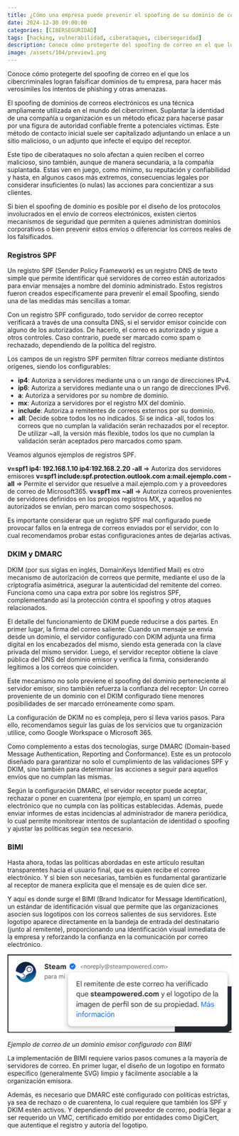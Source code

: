 ```yaml
---
title: ¿Cómo una empresa puede prevenir el spoofing de su dominio de correo?
date: 2024-12-30 09:00:00 
categories: [CIBERSEGURIDAD]
tags: [hacking, vulnerabilidad, ciberataques, ciberseguridad]
description: Conoce cómo protegerte del spoofing de correo en el que los cibercriminales logran falsificar dominios de tu empresa.
image: /assets/104/preview1.png
---
```


Conoce cómo protegerte del spoofing de correo en el que los cibercriminales logran falsificar dominios de tu empresa, para hacer más verosímiles los intentos de phishing y otras amenazas.

El spoofing de dominios de correos electrónicos es una técnica ampliamente utilizada en el mundo del cibercrimen. Suplantar la identidad de una compañía u organización es un método eficaz para hacerse pasar por una figura de autoridad confiable frente a potenciales víctimas. Este método de contacto inicial suele ser capitalizado adjuntando un enlace a un sitio malicioso, o un adjunto que infecte el equipo del receptor.

Este tipo de ciberataques no solo afectan a quien reciben el correo malicioso, sino también, aunque de manera secundaria, a la compañía suplantada. Estas ven en juego, como mínimo, su reputación y confiabilidad y hasta, en algunos casos más extremos, consecuencias legales por considerar insuficientes (o nulas) las acciones para concientizar a sus clientes.

Si bien el spoofing de dominio es posible por el diseño de los protocolos involucrados en el envío de correos electrónicos, existen ciertos mecanismos de seguridad que permiten a quienes administran dominios corporativos o bien prevenir estos envíos o diferenciar los correos reales de los falsificados.

### Registros SPF

Un registro SPF (Sender Policy Framework) es un registro DNS de texto simple que permite identificar qué servidores de correo están autorizados para enviar mensajes a nombre del dominio administrado. Estos registros fueron creados específicamente para prevenir el email Spoofing, siendo una de las medidas más sencillas a tomar.

Con un registro SPF configurado, todo servidor de correo receptor verificará a través de una consulta DNS, si el servidor emisor coincide con alguno de los autorizados. De hacerlo, el correo es autorizado y sigue a otros controles. Caso contrario, puede ser marcado como spam o rechazado, dependiendo de la política del registro.

Los campos de un registro SPF permiten filtrar correos mediante distintos orígenes, siendo los configurables:

- **ip4**: Autoriza a servidores mediante una o un rango de direcciones IPv4.
- **ip6**: Autoriza a servidores mediante una o un rango de direcciones IPv6.
- **a**: Autoriza a servidores por su nombre de dominio.
- **mx**: Autoriza a servidores por el registro MX del dominio.
- **include**: Autoriza a remitentes de correos externos por su dominio.
- **all**: Decide sobre todos los no indicados. Si se indica -all, todos los correos que no cumplan la validación serán rechazados por el receptor. De utilizar ~all, la versión más flexible, todos los que no cumplan la validación serán aceptados pero marcados como spam.

Veamos algunos ejemplos de registros SPF.

**v=spf1 ip4: 192.168.1.10 ip4:192.168.2.20 -all** => Autoriza dos servidores emisores
**v=spf1 include:spf.protection.outlook.com a:mail.ejemplo.com -all** => Permite el servidor que resuelve a mail.ejemplo.com y a proveedores de correo de Microsoft365.
**v=spf1 mx ~all** => Autoriza correos provenientes de servidores definidos en los propios registros MX, y aquellos no autorizados se envían, pero marcan como sospechosos.

Es importante considerar que un registro SPF mal configurado puede provocar fallos en la entrega de correos enviados por el servidor, con lo cual recomendamos probar estas configuraciones antes de dejarlas activas.

### DKIM y DMARC

DKIM (por sus siglas en inglés, DomainKeys Identified Mail) es otro mecanismo de autorización de correos que permite, mediante el uso de la criptografía asimétrica, asegurar la autenticidad del remitente del correo. Funciona como una capa extra por sobre los registros SPF, complementando así la protección contra el spoofing y otros ataques relacionados.

El detalle del funcionamiento de DKIM puede reducirse a dos partes. En primer lugar, la firma del correo saliente: Cuando un mensaje se envía desde un dominio, el servidor configurado con DKIM adjunta una firma digital en los encabezados del mismo, siendo esta generada con la clave privada del mismo servidor. Luego, el servidor receptor obtiene la clave pública del DNS del dominio emisor y verifica la firma, considerando legítimos a los correos que coinciden.

Este mecanismo no solo previene el spoofing del dominio perteneciente al servidor emisor, sino también refuerza la confianza del receptor: Un correo proveniente de un dominio con el DKIM configurado tiene menores posibilidades de ser marcado erróneamente como spam.

La configuración de DKIM no es compleja, pero sí lleva varios pasos. Para ello, recomendamos seguir las guías de los servicios que tu organización utilice, como Google Workspace o Microsoft 365.

Como complemento a estas dos tecnologías, surge DMARC (Domain-based Message Authentication, Reporting and Conformance). Este es un protocolo diseñado para garantizar no solo el cumplimiento de las validaciones SPF y DKIM, sino también para determinar las acciones a seguir para aquellos envíos que no cumplan las mismas.

Según la configuración DMARC, el servidor receptor puede aceptar, rechazar o poner en cuarentena (por ejemplo, en spam) un correo electrónico que no cumpla con las políticas establecidas. Además, puede enviar informes de estas incidencias al administrador de manera periódica, lo cual permite monitorear intentos de suplantación de identidad o spoofing y ajustar las políticas según sea necesario.

### BIMI

Hasta ahora, todas las políticas abordadas en este artículo resultan transparentes hacia el usuario final, que es quien recibe el correo electrónico. Y si bien son necesarias, también es fundamental garantizarle al receptor de manera explícita que el mensaje es de quien dice ser.

Y aquí es donde surge el BIMI (Brand Indicator for Message Identification), un estándar de identificación visual que permite que las organizaciones asocien sus logotipos con los correos salientes de sus servidores. Este logotipo aparece directamente en la bandeja de entrada del destinatario (junto al remitente), proporcionando una identificación visual inmediata de la empresa y reforzando la confianza en la comunicación por correo electrónico.

![Imagen 00](/assets/104/104-01.jpeg)

*Ejemplo de correo de un dominio emisor configurado con BIMI*

La implementación de BIMI requiere varios pasos comunes a la mayoría de servidores de correo. En primer lugar, el diseño de un logotipo en formato específico (generalmente SVG) limpio y fácilmente asociable a la organización emisora.

Además, es necesario que DMARC esté configurado con políticas estrictas, ya sea de rechazo o de cuarentena, lo cual requiere que también los SPF y DKIM estén activos. Y dependiendo del proveedor de correo, podría llegar a ser requerido un VMC, certificado emitido por entidades como DigiCert, que autentique el registro y autoría del logotipo.






